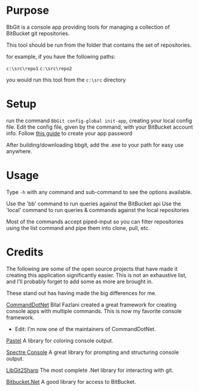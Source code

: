 ﻿# Purpose
BbGit is a console app providing tools for managing a collection of BitBucket git repositories.

This tool should be run from the folder that contains the set of repositories.  

for example, if you have the following paths:

`c:\src\repo1`
`c:\src\repo2`

you would run this tool from the `c:\src` directory

# Setup
run the command `BbGit config-global init-app`, creating your local config file.
Edit the config file, given by the command, with your BitBucket account info.
Follow [this guide](https://confluence.atlassian.com/bitbucket/app-passwords-828781300.html) to create your app password

After building/downloading bbgit, add the .exe to your path for easy use anywhere.

# Usage
Type `-h` with any command and sub-command to see the options available.

Use the 'bb' command to run queries against the BitBucket api
Use the 'local' command to run queries & commands against the local repositories

Most of the commands accept piped-input so you can filter repositories using the list command and pipe them into clone, pull, etc.


# Credits
The following are some of the open source projects that have made it creating this application significantly easier.
This is not an exhaustive list, and I'll probably forget to add some as more are brought in.  

These stand out has having made the big differences for me.

[CommandDotNet](https://github.com/bilal-fazlani/commanddotnet) Bilal Fazlani created a great framework for creating console apps with multiple commands.  This is now my favorite console framework.

- Edit: I'm now one of the maintainers of CommandDotNet.

[Pastel](https://github.com/silkfire/Pastel) A library for coloring console output.

[Spectre Console](https://github.com/spectreconsole/spectre.console) A great library for prompting and structuring console output.

[LibGit2Sharp](https://github.com/libgit2/libgit2sharp) The most complete .Net library for interacting with git.

[Bitbucket.Net](https://github.com/lvermeulen/Bitbucket.Net) A good library for access to BitBucket.
